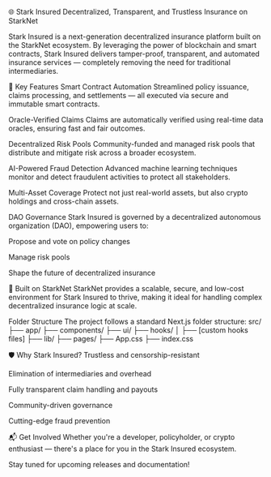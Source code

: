 
🌐 Stark Insured
Decentralized, Transparent, and Trustless Insurance on StarkNet

Stark Insured is a next-generation decentralized insurance platform built on the StarkNet ecosystem. By leveraging the power of blockchain and smart contracts, Stark Insured delivers tamper-proof, transparent, and automated insurance services — completely removing the need for traditional intermediaries.

🚀 Key Features
Smart Contract Automation
Streamlined policy issuance, claims processing, and settlements — all executed via secure and immutable smart contracts.

Oracle-Verified Claims
Claims are automatically verified using real-time data oracles, ensuring fast and fair outcomes.

Decentralized Risk Pools
Community-funded and managed risk pools that distribute and mitigate risk across a broader ecosystem.

AI-Powered Fraud Detection
Advanced machine learning techniques monitor and detect fraudulent activities to protect all stakeholders.

Multi-Asset Coverage
Protect not just real-world assets, but also crypto holdings and cross-chain assets.

DAO Governance
Stark Insured is governed by a decentralized autonomous organization (DAO), empowering users to:

Propose and vote on policy changes

Manage risk pools

Shape the future of decentralized insurance

🌉 Built on StarkNet
StarkNet provides a scalable, secure, and low-cost environment for Stark Insured to thrive, making it ideal for handling complex decentralized insurance logic at scale.

Folder Structure
The project follows a standard Next.js folder structure:
src/
├── app/
├── components/
       ├── ui/
├── hooks/
│   ├── [custom hooks files]
├── lib/
├── pages/
├── App.css
├── index.css

🛡️ Why Stark Insured?
Trustless and censorship-resistant

Elimination of intermediaries and overhead

Fully transparent claim handling and payouts

Community-driven governance

Cutting-edge fraud prevention

📬 Get Involved
Whether you're a developer, policyholder, or crypto enthusiast — there's a place for you in the Stark Insured ecosystem.

Stay tuned for upcoming releases and documentation!

